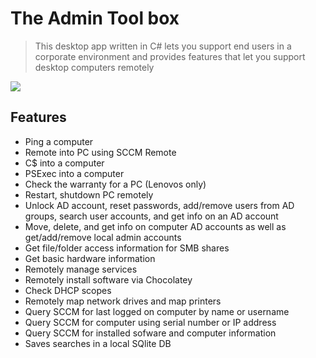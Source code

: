 # The Admin Tool box

> This desktop app written in C# lets you support end users in a corporate environment and provides features that let you support desktop computers remotely

<img src="https://tylerjdev.sfo2.cdn.digitaloceanspaces.com/admin_toolbox_main_screen.png">

## Features
- Ping a computer
- Remote into PC using SCCM Remote
- C$ into a computer
- PSExec into a computer
- Check the warranty for a PC (Lenovos only)
- Restart, shutdown PC remotely
- Unlock AD account, reset passwords, add/remove users from AD groups, search user accounts, and get info on an AD account
- Move, delete, and get info on computer AD accounts as well as get/add/remove local admin accounts
- Get file/folder access information for SMB shares
- Get basic hardware information 
- Remotely manage services 
- Remotely install software via Chocolatey
- Check DHCP scopes
- Remotely map network drives and map printers
- Query SCCM for last logged on computer by name or username
- Query SCCM for computer using serial number or IP address
- Query SCCM for installed sofware and computer information
- Saves searches in a local SQlite DB
